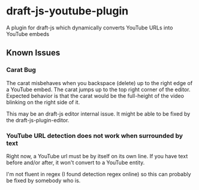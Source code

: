 # draft-js-youtube-plugin
A plugin for draft-js which dynamically converts YouTube URLs into YouTube embeds


## Known Issues

### Carat Bug
The carat misbehaves when you backspace (delete) up to the right edge of a YouTube embed. The carat jumps up to the top right corner of the editor. Expected behavior is that the carat would be the full-height of the video blinking on the right side of it.

This may be an draft-js editor internal issue. It might be able to be fixed by the draft-js-plugin-editor.

### YouTube URL detection does not work when surrounded by text
Right now, a YouTube url must be by itself on its own line. If you have text before and/or after, it won't convert to a YouTube entity.

I'm not fluent in regex (I found detection regex online) so this can probably be fixed by somebody who is.
